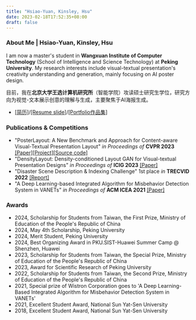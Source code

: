 ```yaml
---
title: "Hsiao-Yuan, Kinsley, Hsu"
date: 2023-02-18T17:52:35+08:00
draft: false
---
```


### About Me | Hsiao-Yuan, Kinsley, Hsu

I am now a master\'s student in **Wangxuan Institute of Computer Technology** (School of Intelligence and Science Technology) at **Peking University**. My research interests include visual-textual presentation's creativity understanding and generation, mainly focusing on AI poster design.

目前，我在**北京大学王选计算机研究所**（智能学院）攻读硕士研究生学位，研究方向为视觉-文本展示创意的理解与生成，主要聚焦于AI海报生成。

- [[简历]](/hsiaoyuanhsu_public_cv.pdf)/[[Resume slide]](/hsiaoyuanhsu_public_slide.pdf)/[[Portfolio作品集]](/hsiaoyuanhsu_portfolio_24.pdf)

### Publications & Competitions

- \"PosterLayout: A New Benchmark and Approach for Content-aware Visual-Textual Presentation Layout\" *in Proceedings of* **CVPR 2023** [[Paper]](https://openaccess.thecvf.com/content/CVPR2023/html/Hsu_PosterLayout_A_New_Benchmark_and_Approach_for_Content-Aware_Visual-Textual_Presentation_CVPR_2023_paper.html)[[Project]](http://39.108.48.32/mipl/PosterLayout/)[[Source code]](https://github.com/PKU-ICST-MIPL/PosterLayout-CVPR2023)
- \"DensityLayout: Density-conditioned Layout GAN for Visual-textual Presentation Designs\" *in Proceedings of* **ICIG 2023** [[Paper]](http://dx.doi.org/10.1007/978-3-031-46308-2_16)
- \"Disaster Scene Description & Indexing Challenge\" 1st place *in* **TRECVID 2022** [[Report]](https://www-nlpir.nist.gov/projects/tvpubs/tv22.papers/pku_wict.pdf)
- \"A Deep Learning-based Integrated Algorithm for Misbehavior Detection System in VANETs\" *in Proceedings of* **ACM ICEA 2021** [[Paper]](https://dl.acm.org/doi/abs/10.1145/3491396.3506509)

### Awards

- 2024, Scholarship for Students from Taiwan, the First Prize, Ministry of Education of the People's Republic of China
- 2024, May 4th Scholarship, Peking University
- 2024, Merit Student, Peking University
- 2024, Best Organizing Award in PKU.SIST-Huawei Summer Camp @ Shenzhen, Huawei
- 2023, Scholarship for Students from Taiwan, the Special Prize, Ministry of Education of the People's Republic of China
- 2023, Award for Scientific Research of Peking University
- 2022, Scholarship for Students from Taiwan, the Second Prize, Ministry of Education of the People's Republic of China
- 2021, Special prize of Wistron Corporation goes to 'A Deep Learning-Based Integrated Algorithm for Misbehavior Detection System in VANETs'
- 2021, Excellent Student Award, National Sun Yat-Sen University
- 2018, Excellent Student Award, National Sun Yat-Sen University